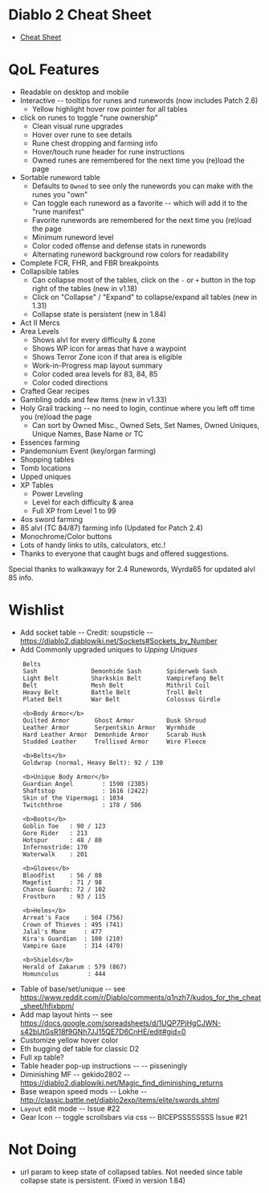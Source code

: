 # Diablo 2 Cheat Sheet

* [Cheat Sheet](https://sir-wilhelm.github.io/d2_cheat_sheet/)

# QoL Features

* Readable on desktop and mobile
* Interactive -- tooltips for runes and runewords (now includes Patch 2.6)
  * Yellow highlight hover row pointer for all tables
* click on runes to toggle "rune ownership"
  * Clean visual rune upgrades
  * Hover over rune to see details
  * Rune chest dropping and farming info
  * Hover/touch rune header for rune instructions
  * Owned runes are remembered for the next time you (re)load the page
* Sortable runeword table
  * Defaults to `Owned` to see only the runewords you can make with the runes you "own"
  * Can toggle each runeword as a favorite -- which will add it to the "rune manifest"
  * Favorite runewords are remembered for the next time you (re)load the page
  * Minimum runeword level
  * Color coded offense and defense stats in runewords
  * Alternating runeword background row colors for readability
* Complete FCR, FHR, and FBR breakpoints
* Collapsible tables
   * Can collapse most of the tables, click on the `-` or `+` button in the top right of the tables (new in v1.18)
   * Click on "Collapse" / "Expand" to collapse/expand all tables (new in 1.31)
   * Collapse state is persistent (new in 1.84)
* Act II Mercs
* Area Levels
  * Shows alvl for every difficulty & zone
  * Shows WP icon for areas that have a waypoint
  * Shows Terror Zone icon if that area is eligible
  * Work-in-Progress map layout summary
  * Color coded area levels for 83, 84, 85
  * Color coded directions
* Crafted Gear recipes
* Gambling odds and few items (new in v1.33)
* Holy Grail tracking -- no need to login, continue where you left off time you (re)load the page
  * Can sort by Owned Misc., Owned Sets, Set Names, Owned Uniques, Unique Names, Base Name or TC
* Essences farming
* Pandemonium Event (key/organ farming)
* Shopping tables
* Tomb locations
* Upped uniques
* XP Tables
   * Power Leveling
   * Level for each difficulty & area
    * Full XP from Level 1 to 99
* 4os sword farming
* 85 alvl (TC 84/87) farming info  (Updated for Patch 2.4)
* Monochrome/Color buttons
* Lots of handy links to utils, calculators, etc.!
* Thanks to everyone that caught bugs and offered suggestions.


Special thanks to walkawayy for 2.4 Runewords, Wyrda65 for updated alvl 85 info.

# Wishlist

* Add socket table -- Credit: soupsticle  -- https://diablo2.diablowiki.net/Sockets#Sockets_by_Number
* Add Commonly upgraded uniques to _Upping Uniques_

```
    Belts
    Sash               Demonhide Sash       Spiderweb Sash
    Light Belt         Sharkskin Belt       Vampirefang Belt
    Belt               Mesh Belt            Mithril Coil
    Heavy Belt         Battle Belt          Troll Belt
    Plated Belt        War Belt             Colossus Girdle

    <b>Body Armor</b>
    Quilted Armor       Ghost Armor         Dusk Shroud
    Leather Armor       Serpentskin Armor   Wyrmhide
    Hard Leather Armor  Demonhide Armor     Scarab Husk
    Studded Leather     Trellised Armor     Wire Fleece

    <b>Belts</b>
    Goldwrap (normal, Heavy Belt): 92 / 130

    <b>Unique Body Armor</b>
    Guardian Angel        : 1590 (2385)
    Shaftstop             : 1616 (2422)
    Skin of the Vipermagi : 1034
    Twitchthroe           : 178 / 506

    <b>Boots</b>
    Goblin Toe   : 90 / 123
    Gore Rider   : 213
    Hotspur      : 48 / 80
    Infernostride: 170
    Waterwalk    : 201

    <b>Gloves</b>
    Bloodfist    : 56 / 88
    Magefist     : 71 / 98
    Chance Guards: 72 / 102
    Frostburn    : 93 / 115

    <b>Helms</b>
    Arreat's Face    : 504 (756)
    Crown of Thieves : 495 (741)
    Jalal's Mane     : 477
    Kira's Guardian  : 180 (210)
    Vampire Gaze     : 314 (470)

    <b>Shields</b>
    Herald of Zakarum : 579 (867)
    Homunculus        : 444
```

* Table of base/set/unique -- see https://www.reddit.com/r/Diablo/comments/q1nzh7/kudos_for_the_cheat_sheet/hfixbpm/
* Add map layout hints -- see https://docs.google.com/spreadsheets/d/1UQP7PjHgCJWN-s42bUtGsR18f9GNh7JJ15QE7D6CnHE/edit#gid=0
* Customize yellow hover color
* Eth bugging def table for classic D2
* Full xp table?
* Table header pop-up instructions --  -- pisseningly
* Diminishing MF -- gekido2802 -- https://diablo2.diablowiki.net/Magic_find_diminishing_returns
* Base weapon speed mods -- Lokhe -- http://classic.battle.net/diablo2exp/items/elite/swords.shtml
* `Layout` edit mode -- Issue #22
* Gear Icon -- toggle scrollsbars via css -- BICEPSSSSSSSS Issue #21

# Not Doing

* url param to keep state of collapsed tables.  Not needed since table collapse state is persistent. (Fixed in version 1.84)
